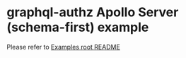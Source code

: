 # graphql-authz Apollo Server (schema-first) example

Please refer to [Examples root README](../../README.md)